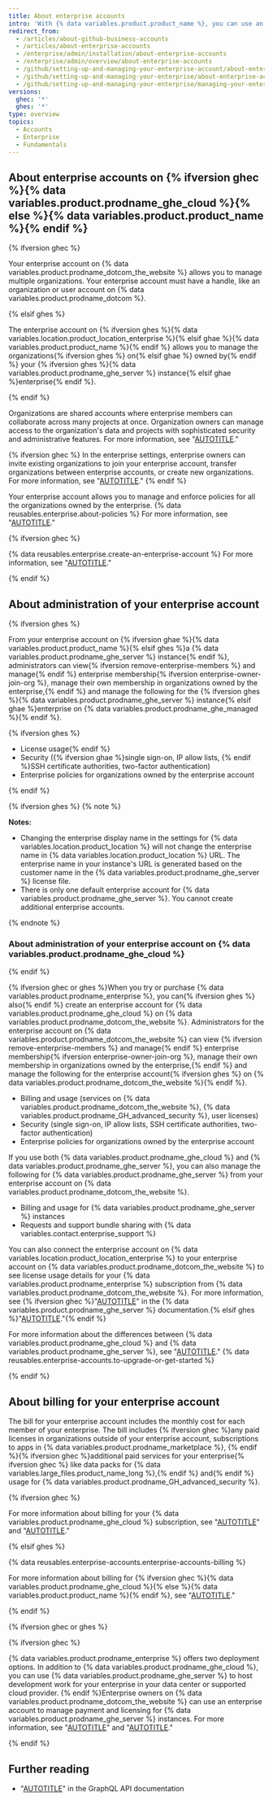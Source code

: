 ```yaml
---
title: About enterprise accounts
intro: 'With {% data variables.product.product_name %}, you can use an enterprise account to {% ifversion ghec %}enable collaboration between your organizations, while giving{% elsif ghes %}give{% endif %} administrators a single point of visibility and management.'
redirect_from:
  - /articles/about-github-business-accounts
  - /articles/about-enterprise-accounts
  - /enterprise/admin/installation/about-enterprise-accounts
  - /enterprise/admin/overview/about-enterprise-accounts
  - /github/setting-up-and-managing-your-enterprise-account/about-enterprise-accounts
  - /github/setting-up-and-managing-your-enterprise/about-enterprise-accounts
  - /github/setting-up-and-managing-your-enterprise/managing-your-enterprise-account/about-enterprise-accounts
versions:
  ghec: '*'
  ghes: '*'
type: overview
topics:
  - Accounts
  - Enterprise
  - Fundamentals
---
```


## About enterprise accounts on {% ifversion ghec %}{% data variables.product.prodname_ghe_cloud %}{% else %}{% data variables.product.product_name %}{% endif %}

{% ifversion ghec %}

Your enterprise account on {% data variables.product.prodname_dotcom_the_website %} allows you to manage multiple organizations. Your enterprise account must have a handle, like an organization or user account on {% data variables.product.prodname_dotcom %}.

{% elsif ghes %}

The enterprise account on {% ifversion ghes %}{% data variables.location.product_location_enterprise %}{% elsif ghae %}{% data variables.product.product_name %}{% endif %} allows you to manage the organizations{% ifversion ghes %} on{% elsif ghae %} owned by{% endif %} your {% ifversion ghes %}{% data variables.product.prodname_ghe_server %} instance{% elsif ghae %}enterprise{% endif %}.

{% endif %}

Organizations are shared accounts where enterprise members can collaborate across many projects at once. Organization owners can manage access to the organization's data and projects with sophisticated security and administrative features. For more information, see "[AUTOTITLE](/organizations/collaborating-with-groups-in-organizations/about-organizations)."

{% ifversion ghec %}
In the enterprise settings, enterprise owners can invite existing organizations to join your enterprise account, transfer organizations between enterprise accounts, or create new organizations. For more information, see "[AUTOTITLE](/admin/user-management/managing-organizations-in-your-enterprise/adding-organizations-to-your-enterprise)."
{% endif %}

Your enterprise account allows you to manage and enforce policies for all the organizations owned by the enterprise. {% data reusables.enterprise.about-policies %} For more information, see "[AUTOTITLE](/admin/policies/enforcing-policies-for-your-enterprise/about-enterprise-policies)."

{% ifversion ghec %}

{% data reusables.enterprise.create-an-enterprise-account %} For more information, see "[AUTOTITLE](/admin/managing-your-enterprise-account/creating-an-enterprise-account)."

{% endif %}

## About administration of your enterprise account

{% ifversion ghes %}

From your enterprise account on {% ifversion ghae %}{% data variables.product.product_name %}{% elsif ghes %}a {% data variables.product.prodname_ghe_server %} instance{% endif %}, administrators can view{% ifversion remove-enterprise-members %} and manage{% endif %} enterprise membership{% ifversion enterprise-owner-join-org %}, manage their own membership in organizations owned by the enterprise,{% endif %} and manage the following for the {% ifversion ghes %}{% data variables.product.prodname_ghe_server %} instance{% elsif ghae %}enterprise on {% data variables.product.prodname_ghe_managed %}{% endif %}.

{% ifversion ghes %}
- License usage{% endif %}
- Security ({% ifversion ghae %}single sign-on, IP allow lists, {% endif %}SSH certificate authorities, two-factor authentication)
- Enterprise policies for organizations owned by the enterprise account

{% endif %}

{% ifversion ghes %}
{% note %}

**Notes:**

- Changing the enterprise display name in the settings for {% data variables.location.product_location %} will not change the enterprise name in {% data variables.location.product_location %} URL. The enterprise name in your instance's URL is generated based on the customer name in the {% data variables.product.prodname_ghe_server %} license file.
- There is only one default enterprise account for {% data variables.product.prodname_ghe_server %}. You cannot create additional enterprise accounts.

{% endnote %}

### About administration of your enterprise account on {% data variables.product.prodname_ghe_cloud %}

{% endif %}

{% ifversion ghec or ghes %}When you try or purchase {% data variables.product.prodname_enterprise %}, you can{% ifversion ghes %} also{% endif %} create an enterprise account for {% data variables.product.prodname_ghe_cloud %} on {% data variables.product.prodname_dotcom_the_website %}. Administrators for the enterprise account on {% data variables.product.prodname_dotcom_the_website %} can view {% ifversion remove-enterprise-members %} and manage{% endif %} enterprise membership{% ifversion enterprise-owner-join-org %}, manage their own membership in organizations owned by the enterprise,{% endif %} and manage the following for the enterprise account{% ifversion ghes %} on {% data variables.product.prodname_dotcom_the_website %}{% endif %}.

- Billing and usage (services on {% data variables.product.prodname_dotcom_the_website %}, {% data variables.product.prodname_GH_advanced_security %}, user licenses)
- Security (single sign-on, IP allow lists, SSH certificate authorities, two-factor authentication)
- Enterprise policies for organizations owned by the enterprise account

If you use both {% data variables.product.prodname_ghe_cloud %} and {% data variables.product.prodname_ghe_server %}, you can also manage the following for {% data variables.product.prodname_ghe_server %} from your enterprise account on {% data variables.product.prodname_dotcom_the_website %}.

- Billing and usage for {% data variables.product.prodname_ghe_server %} instances
- Requests and support bundle sharing with {% data variables.contact.enterprise_support %}

You can also connect the enterprise account on {% data variables.location.product_location_enterprise %} to your enterprise account on {% data variables.product.prodname_dotcom_the_website %} to see license usage details for your {% data variables.product.prodname_enterprise %} subscription from {% data variables.product.prodname_dotcom_the_website %}. For more information, see {% ifversion ghec %}"[AUTOTITLE](/enterprise-server@latest/billing/managing-your-license-for-github-enterprise/syncing-license-usage-between-github-enterprise-server-and-github-enterprise-cloud)" in the {% data variables.product.prodname_ghe_server %} documentation.{% elsif ghes %}"[AUTOTITLE](/billing/managing-your-license-for-github-enterprise/syncing-license-usage-between-github-enterprise-server-and-github-enterprise-cloud)."{% endif %}

For more information about the differences between {% data variables.product.prodname_ghe_cloud %} and {% data variables.product.prodname_ghe_server %}, see "[AUTOTITLE](/get-started/learning-about-github/githubs-plans)." {% data reusables.enterprise-accounts.to-upgrade-or-get-started %}

{% endif %}

## About billing for your enterprise account

The bill for your enterprise account includes the monthly cost for each member of your enterprise. The bill includes {% ifversion ghec %}any paid licenses in organizations outside of your enterprise account, subscriptions to apps in {% data variables.product.prodname_marketplace %}, {% endif %}{% ifversion ghec %}additional paid services for your enterprise{% ifversion ghec %} like data packs for {% data variables.large_files.product_name_long %},{% endif %} and{% endif %} usage for {% data variables.product.prodname_GH_advanced_security %}.

{% ifversion ghec %}

For more information about billing for your {% data variables.product.prodname_ghe_cloud %} subscription, see "[AUTOTITLE](/billing/managing-the-plan-for-your-github-account/viewing-the-subscription-and-usage-for-your-enterprise-account)" and "[AUTOTITLE](/billing/managing-your-github-billing-settings/about-billing-for-your-enterprise)."

{% elsif ghes %}

{% data reusables.enterprise-accounts.enterprise-accounts-billing %}

For more information about billing for {% ifversion ghec %}{% data variables.product.prodname_ghe_cloud %}{% else %}{% data variables.product.product_name %}{% endif %}, see "[AUTOTITLE](/billing/managing-your-github-billing-settings/about-billing-for-your-enterprise)."

{% endif %}

{% ifversion ghec or ghes %}

{% ifversion ghec %}

{% data variables.product.prodname_enterprise %} offers two deployment options. In addition to {% data variables.product.prodname_ghe_cloud %}, you can use {% data variables.product.prodname_ghe_server %} to host development work for your enterprise in your data center or supported cloud provider. {% endif %}Enterprise owners on {% data variables.product.prodname_dotcom_the_website %} can use an enterprise account to manage payment and licensing for {% data variables.product.prodname_ghe_server %} instances. For more information, see "[AUTOTITLE](/get-started/learning-about-github/githubs-plans#github-enterprise)" and "[AUTOTITLE](/billing/managing-your-license-for-github-enterprise)."

{% endif %}

## Further reading

- "[AUTOTITLE](/graphql/guides/managing-enterprise-accounts)" in the GraphQL API documentation
